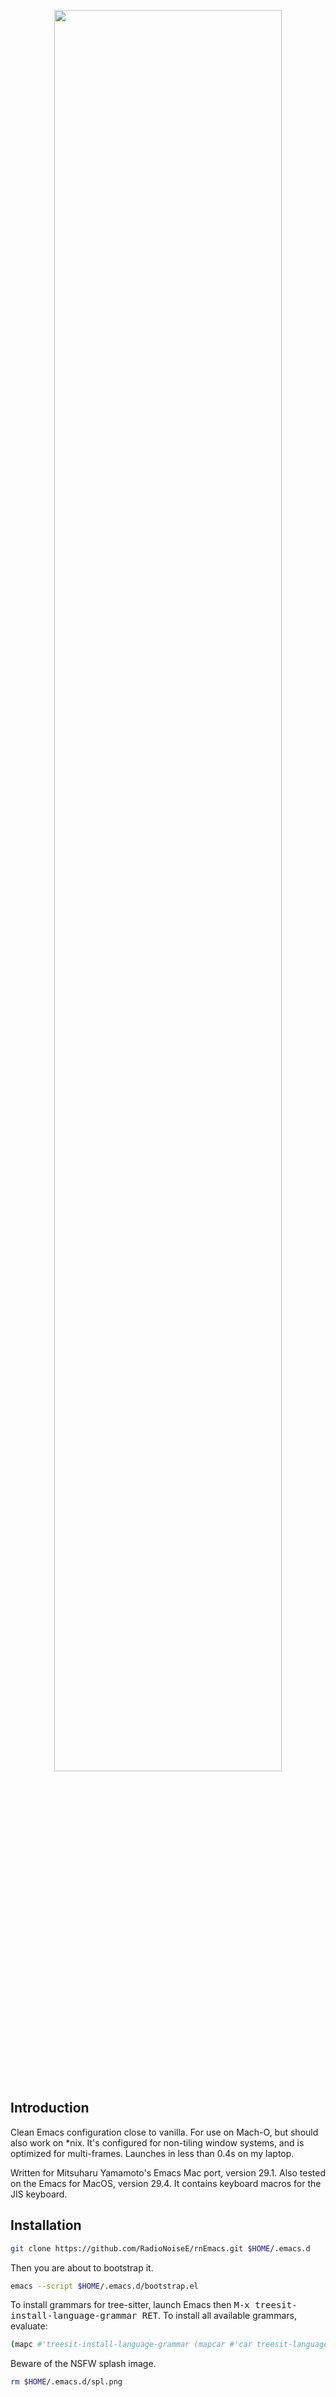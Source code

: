 <p align="center"><img src="https://radionoisee.github.io/img/emacs-mac-01.png" loading="lazy" width="85%"></p>

## Introduction

Clean Emacs configuration close to vanilla. For use on Mach-O, but should also work on *nix.
It's configured for non-tiling window systems, and is optimized for multi-frames.
Launches in less than 0.4s on my laptop.

Written for Mitsuharu Yamamoto's Emacs Mac port, version 29.1. Also tested on the Emacs for MacOS, version 29.4.
It contains keyboard macros for the JIS keyboard.

## Installation

```bash
git clone https://github.com/RadioNoiseE/rnEmacs.git $HOME/.emacs.d
```

Then you are about to bootstrap it.

```bash
emacs --script $HOME/.emacs.d/bootstrap.el
```

To install grammars for tree-sitter, launch Emacs then <kbd>M-x treesit-install-language-grammar <LANG> RET</kbd>. To install all available grammars, evaluate:

```bash
(mapc #'treesit-install-language-grammar (mapcar #'car treesit-language-source-alist))
```

Beware of the NSFW splash image.

```bash
rm $HOME/.emacs.d/spl.png
```
